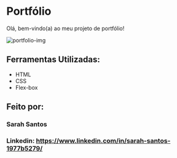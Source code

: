 # Portfólio 

Olá, bem-vindo(a) ao meu projeto de portfólio!

![portfolio-img](https://github.com/sarahsantos0/portfolio/assets/73093949/2458e057-91ec-450c-88ce-f19a1ee3a859)

## Ferramentas Utilizadas:
* HTML
* CSS
* Flex-box

## Feito por: 

### Sarah Santos
### Linkedin: https://www.linkedin.com/in/sarah-santos-1977b5279/
